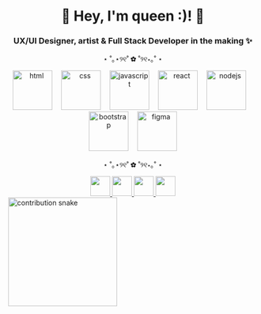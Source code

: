<h1 align="center">🌸 Hey, I'm queen :)! 💖</h1>
<h3 align="center">UX/UI Designer, artist & Full Stack Developer in the making ✨</h3>


<p align="center">⋆ ˚｡⋆୨୧˚ ✿ ˚୨୧⋆｡˚ ⋆</p>
<div align="center">
  <img src="https://skillicons.dev/icons?i=html" height="80" alt="html" />
  <img width="10" />
  <img src="https://skillicons.dev/icons?i=css" height="80" alt="css" />
  <img width="10" />
  <img src="https://skillicons.dev/icons?i=js" height="80" alt="javascript" />
  <img width="10" />
  <img src="https://skillicons.dev/icons?i=react" height="80" alt="react" />
  <img width="10" />
  <img src="https://skillicons.dev/icons?i=nodejs" height="80" alt="nodejs" />
  <img width="10" />
  <img src="https://skillicons.dev/icons?i=bootstrap" height="80" alt="bootstrap" />
  <img width="10" />
  <img src="https://skillicons.dev/icons?i=figma" height="80" alt="figma" />
</div>

<p align="center">⋆ ˚｡⋆୨୧˚ ✿ ˚୨୧⋆｡˚ ⋆</p>

<div align="center">
  <a href="https://reynamartinezcurriculum.netlify.app/" target="_blank" rel="noreferrer">
    <img src="https://img.shields.io/static/v1?message=Portfolio&logo=vercel&label=&color=f28dac&logoColor=white&style=for-the-badge" height="40" />
  </a>
  <a href="https://www.linkedin.com/in/reyna-del-carmen-martinez-gomez-1608b0270" target="_blank" rel="noreferrer">
    <img src="https://img.shields.io/static/v1?message=LinkedIn&logo=linkedin&label=&color=f5c0cf&logoColor=white&style=for-the-badge" height="40" />
  </a>
  <!-- instagram -->
  <a href="https://www.instagram.com/dear.artt" target="_blank" rel="noreferrer">
    <img src="https://img.shields.io/static/v1?message=Instagram&logo=instagram&label=&color=cf3476&logoColor=white&style=for-the-badge" height="40" />
  </a>

  <!-- email -->
  <a href="mailto:reyna.martinez.gmz@gmail.com">
    <img src="https://img.shields.io/static/v1?message=Email&logo=gmail&label=&color=86294e&logoColor=white&style=for-the-badge" height="40" />
  </a>
</div>

<!-- Contribution snake (ver instrucciones abajo si no aparece) -->
<picture>
  <source media="(prefers-color-scheme: dark)" srcset="https://raw.githubusercontent.com/up220187/up220187/output/snake-dark.svg">
  <img alt="contribution snake" src="https://raw.githubusercontent.com/up220187/up220187/output/snake.svg" height="220" />
</picture>

